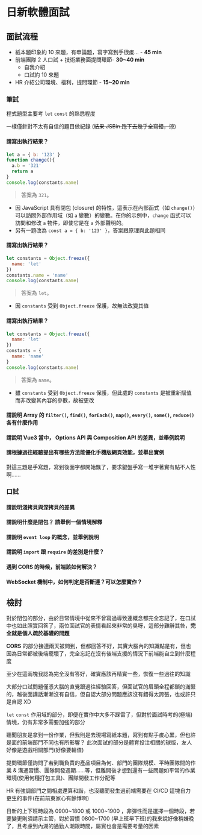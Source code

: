 # 日新軟體面試

## 面試流程

  - 紙本題印象約 10 來題，有申論題，寫字寫到手很痠... - **45 min**
  - 前端團隊 2 人口試 + 技術業務面提問環節- **30~40 min**
    - 自我介紹
    - 口試約 10 來題
  - HR 介紹公司環境、福利，提問環節 - **15~20 min**

  
### 筆試

程式題型主要考 `let` `const` 的熟悉程度

一樣僅針對不太有自信的題目做紀錄 (~~結果 JSBin 跑下去幾乎全寫錯，涼~~)

#### 請寫出執行結果？
```js
let a = { b: '123' }
function change(){
  a.b = '321'
  return a
}
console.log(constants.name)
```
> 答案為 `321`。
- 因 JavaScript 具有閉包 (closure) 的特性，這表示在內部函式（如 `change()`）可以訪問外部作用域（如 `a` 變數）的變數。在你的示例中，`change` 函式可以訪問和修改 `a` 物件，即使它是在 `a` 外部聲明的。
- 另有一題改為 ```const a = { b: '123' }```，答案跟原理與此題相同

#### 請寫出執行結果？
```js
let constants = Object.freeze({
  name: 'let'
})
constants.name = 'name'
console.log(constants.name)
```
> 答案為 `let`。
- 因 `constants` 受到 `Object.freeze` 保護，故無法改變其值

#### 請寫出執行結果？
```js
let constants = Object.freeze({
  name: 'let'
})
constants = {
  name: 'name'
}
console.log(constants.name)
```
> 答案為 `name`。
- 雖 `constants` 受到 `Object.freeze` 保護，但此處的 `constants` 是被重新賦值而非改變其內容的參數，故被更改


#### 請說明 Array 的 `filter()`, `find()`, `forEach()`, `map()`, `every()`, `some()`, `reduce()` 各有什麼作用

#### 請說明 Vue3 當中， Options API 與 Composition API 的差異，並舉例說明

#### 請根據過往經驗提出有哪些方法能優化手機版網頁效能，並舉出實例

對這三題是手寫題，寫到後面字都開始飄了，要求鍵盤手寫一堆字著實有點不人性啊......

### 口試

#### 請說明淺拷貝與深拷貝的差異
#### 請說明什麼是閉包？ 請舉例一個情境解釋
#### 請說明 `event loop` 的概念，並舉例說明
#### 請說明 `import` 跟 `require` 的差別是什麼？
#### 遇到 CORS 的時候，前端該如何解決？
#### WebSocket 機制中，如何判定是否斷連？可以怎麼實作？


## 檢討

對於閉包的部分，由於日常情境中從來不曾寫過導致連概念都完全忘記了，在口試中也如此照實回答了，兩位面試官的表情看起來非常的臭呀，這部分難辭其咎，**完全就是個人疏於基礎的問題**

**CORS** 的部分接連兩天被問到，但都回答不好，其實大腦內的知識點是有，但也因為日常都被後端寵壞了，完全忘記在沒有後端支援的情況下前端能自立到什麼程度

至少在這兩塊我認為完全沒有答好，確實應該再精實一些，恢復一些過往的知識

大部分口試問題僅憑大腦的直覺跟過往經驗回答，但面試官的眉頭全程都鎖的滿緊的，越後面講話漸漸沒有自信，但自認大部分問題應該沒有錯得太誇張，也或許只是自認 XD

`let` `const` 作用域的部分，即便在實作中大多不踩雷了，但對於面試時考的(極端)情境，仍有非常多需要加強的部分

聽聞朋友是拿到一份作業，但我則是去現場寫紙本題，寫到有點手痠心累，但也許是面的前端部門不同也有所影響？ 此次面試的部分是體育投注相關的球版，友人好像是遊戲相關部門(好像要輪值)

提問環節僅詢問了若到職負責的產品項目為何、部門的團隊規模、平時團隊間的作業 & 溝通習慣、團隊開發週期......等，但離開後才想到還有一些問題如平常的作業環境(使用何種打包工具)、團隊開發工作分配等

HR 有強調部門之間相處還算和諧，也沒聽聞發生過前端需要在 CI/CD 這塊自力更生的事件(在前前東家心有餘悸啊)

日新的上下班時段為 0900~1800 或 1000~1900 ，非彈性而是選擇一個時段，若要變更則須請示主管，對於習慣 0800~1700 (早上班早下班)的我來說好像稍嫌晚了，且考慮到內湖的通勤人潮跟時間，屬實也會是需要考量的因素